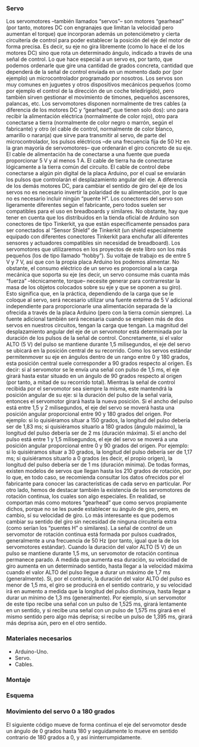 ### **Servo**
Los servomotores –también llamados “servos”– son motores “gearhead” (por tanto, motores DC con engranajes que limitan la velocidad pero aumentan el torque) que incorporan además un potenciómetro y cierta circuitería de control para poder establecer la posición del eje del motor de forma precisa. Es decir, su eje no gira libremente (como lo hace el de los motores DC) sino que rota un determinado ángulo, indicado a través de una señal de control. Lo que hace especial a un servo es, por tanto, que podemos ordenarle
que gire una cantidad de grados concreta, cantidad que dependerá de la señal de control enviada en un momento dado por (por ejemplo) un microcontrolador programado por nosotros. Los servos son muy comunes en juguetes y otros dispositivos mecánicos pequeños (como por ejemplo el control de la dirección de un coche teledirigido), pero también sirven gestionar el movimiento de timones, pequeños ascensores, palancas, etc.
Los servomotores disponen normalmente de tres cables (a diferencia de los motores DC y “gearhead”, que tienen solo dos): uno para recibir la alimentación eléctrica (normalmente de color rojo), otro para conectarse a tierra (normalmente de color negro o marrón, según el fabricante) y otro (el cable de control, normalmente de color blanco, amarillo o naranja) que sirve para transmitir al servo, de parte del microcontrolador, los pulsos eléctricos –de una frecuencia fija de 50 Hz en la gran mayoría de servomotores– que ordenarán el giro concreto de su eje. El cable de alimentación ha de conectarse a una fuente que pueda proporcionar 5 V y al menos 1 A. El cable de tierra ha de conectarse lógicamente a la tierra común del circuito. El cable de control debe conectarse a algún pin digital de la placa Arduino, por el cual se enviarán los pulsos que controlarán el desplazamiento angular del eje. A diferencia de los demás motores DC, para cambiar el sentido de giro del eje de los servos no es necesario invertir la polaridad de su alimentación, por lo que no es necesario incluir ningún “puente H”.
Los conectores del servo son ligeramente diferentes según el fabricante, pero todos suelen ser compatibles para el uso en breadboards y similares. No obstante, hay que tener en cuenta que los distribuidos en la tienda oficial de Arduino son conectores de tipo Tinkerkit, ya que están específicamente pensados para ser conectados al “Sensor Shield” de Tinkerkit (un shield especialmente equipado con diferentes conectores Tinkerkit para enchufar allí diferentes sensores y actuadores compatibles sin necesidad de breadboard).
Los servomotores que utilizaremos en los proyectos de este libro son los más pequeños (los de tipo llamado “hobby”). Su voltaje de trabajo es de entre 5 V y 7 V, así que con la propia placa Arduino los podemos alimentar. No obstante, el consumo eléctrico de un servo es proporcional a la carga mecánica que soporta su eje (es decir, un servo consume más cuanta más “fuerza” –técnicamente, torque– necesite generar para contrarrestar la masa de los objetos colocados sobre su eje y que se oponen a su giro). Esto significa que, en la práctica, dependiendo de la carga que se le coloque al servo, será necesario utilizar una fuente externa de 5 V adicional independiente para proporcionarle una alimentación separada de la ofrecida a través de la placa Arduino (pero con la tierra común siempre). La fuente adicional también será necesaria cuando se empleen más de dos servos en nuestros circuitos, tengan la carga que tengan.
La magnitud del desplazamiento angular del eje de un servomotor está determinada por la duración de los pulsos de la señal de control. Concretamente, si el valor ALTO (5 V) del pulso se mantiene durante 1,5 milisegundos, el eje del servo se ubicará en la posición central de su recorrido. Como los servos estándar permitenmover su eje en ángulos dentro de un rango entre 0 y 180 grados, esta posición central suele corresponder a 90 grados respecto al origen. Es decir: si al servomotor se le envía una señal con pulso de 1,5 ms, el eje girará hasta estar situado en un ángulo de 90 grados respecto al origen (por tanto, a mitad de su recorrido total). Mientras la señal de control recibida por el servomotor sea siempre la misma, este mantendrá la posición angular de su eje: si la duración del pulso de la señal varía, entonces el servomotor girará hasta la nueva posición.
Si el ancho del pulso está entre 1,5 y 2 milisegundos, el eje del servo se moverá hasta una posición angular proporcional entre 90 y 180 grados del origen. Por ejemplo: si lo quisiéramos situar a 150 grados, la longitud del pulso debería ser de 1,83 ms; si quisiéramos situarlo a 180 grados (ángulo máximo), la longitud del pulso debería ser de 2 ms (duración máxima).
Si el ancho del pulso está entre 1 y 1,5 milisegundos, el eje del servo se moverá a una posición angular proporcional entre 0 y 90 grados del origen. Por ejemplo: si lo quisiéramos situar a 30 grados, la longitud del pulso debería ser de 1,17 ms; si quisiéramos situarlo a 0 grados (es decir, el propio origen), la longitud del pulso debería ser de 1 ms (duración mínima).
De todas formas, existen modelos de servos que llegan hasta los 210 grados de rotación, por lo que, en todo caso, se recomienda consultar los datos ofrecidos por el fabricante para conocer las características de cada servo en particular.
Por otro lado, hemos de destacar también la existencia de los servomotores de rotación continua, los cuales son algo especiales. En realidad, se comportan más como motores “gearhead” que como servos propiamente dichos, porque no se les puede establecer su ángulo de giro, pero, en cambio, sí su velocidad de giro. Lo más interesante es que podemos cambiar su sentido del giro sin necesidad de ninguna circuitería extra (como serían los “puentes H” o similares).
La señal de control de un servomotor de rotación continua está formada por pulsos cuadrados, generalmente a una frecuencia de 50 Hz (por tanto, igual que la de los servomotores estándar). Cuando la duración del valor ALTO (5 V) de un pulso se mantiene durante 1,5 ms, un servomotor de rotación continua permanece parado. A medida que aumenta esa duración, su velocidad de giro aumenta en un determinado sentido, hasta llegar a la velocidad máxima cuando el valor ALTO del pulso llegue a durar un máximo de 1,7 ms (generalmente). Si, por el contrario, la duración del valor ALTO del pulso es menor de 1,5 ms, el giro se producirá en el sentido contrario, y su velocidad irá en aumento a medida que la longitud del pulso disminuya, hasta llegar a durar un mínimo de 1,3 ms (generalmente). Por ejemplo, si un servomotor de este tipo recibe una señal con un pulso de 1,525 ms, girará lentamente en un sentido, y si recibe una señal con un pulso de 1,575 ms girará en el mismo sentido pero algo más deprisa; si recibe un pulso de 1,395 ms, girará más deprisa aún, pero en el otro sentido.

### **Materiales necesarios**
- Arduino-Uno.
- Servo.
- Cables.
### **Montaje**



### **Esquema**

### **Movimiento del servo 0 a 180 grados**
El siguiente código mueve de forma continua el eje del servomotor desde un ángulo de 0 grados hasta 180 y seguidamente lo mueve en sentido contrario de 180 grados a 0, y así ininterrumpidamente.








